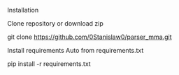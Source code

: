 Installation

Clone repository or download zip

git clone https://github.com/0Stanislaw0/parser_mma.git

Install requirements Auto from requirements.txt

pip install -r requirements.txt
